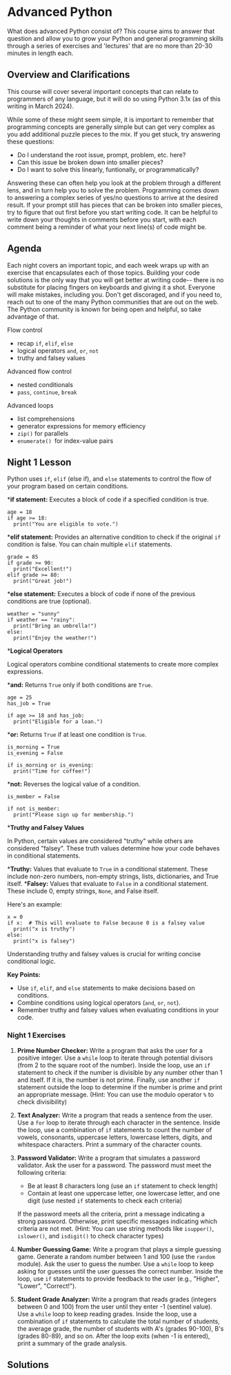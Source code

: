 # Advanced Python

What does advanced Python consist of? This course aims to answer that question and allow you to grow your Python and general programming skills through a series of exercises and 'lectures' that are no more than 20-30 minutes in length each.

## Overview and Clarifications

This course will cover several important concepts that can relate to programmers of any language, but it will do so using Python 3.1x (as of this writing in March 2024).

While some of these might seem simple, it is important to remember that programming concepts are generally simple but can get very complex as you add additional puzzle pieces to the mix. If you get stuck, try answering these questions:

* Do I understand the root issue, prompt, problem, etc. here?
* Can this issue be broken down into smaller pieces?
* Do I want to solve this linearly, funtionally, or programmatically?

Answering these can often help you look at the problem through a different lens, and in turn help you to solve the problem. Programming comes down to answering a complex series of yes/no questions to arrive at the desired result. If your prompt still has pieces that can be broken into smaller pieces, try to figure that out first before you start writing code. It can be helpful to write down your thoughts in comments before you start, with each comment being a reminder of what your next line(s) of code might be.

## Agenda

Each night covers an important topic, and each week wraps up with an exercise that encapsulates each of those topics. Building your code solutions is the only way that you will get better at writing code-- there is no substitute for placing fingers on keyboards and giving it a shot. Everyone will make mistakes, including you. Don't get discoraged, and if you need to, reach out to one of the many Python communities that are out on the web. The Python community is known for being open and helpful, so take advantage of that.

Flow control

* recap `if`, `elif`, `else`
* logical operators `and`, `or`, `not`
* truthy and falsey values

Advanced flow control

* nested conditionals
* `pass`, `continue`, `break`

Advanced loops

* list comprehensions
* generator expressions for memory efficiency
* `zip()` for parallels
* `enumerate() `for index-value pairs

## Night 1 Lesson

Python uses `if`, `elif` (else if), and `else` statements to control the flow of your program based on certain conditions.

 ***if statement:** Executes a block of code if a specified condition is true.

```
age = 18
if age >= 18:
  print("You are eligible to vote.")
```

 ***elif statement:** Provides an alternative condition to check if the original `if` condition is false. You can chain multiple `elif` statements.

```
grade = 85
if grade >= 90:
  print("Excellent!")
elif grade >= 80:
  print("Great job!")
```

 ***else statement:** Executes a block of code if none of the previous conditions are true (optional).

```
weather = "sunny"
if weather == "rainy":
  print("Bring an umbrella!")
else:
  print("Enjoy the weather!")
```

***Logical Operators**

Logical operators combine conditional statements to create more complex expressions.

***and:** Returns `True` only if both conditions are `True`.

```
age = 25
has_job = True

if age >= 18 and has_job:
  print("Eligible for a loan.")
```

***or:** Returns `True` if at least one condition is `True`.

```
is_morning = True
is_evening = False

if is_morning or is_evening:
  print("Time for coffee!")
```

***not:** Reverses the logical value of a condition.

```
is_member = False

if not is_member:
  print("Please sign up for membership.")
```

***Truthy and Falsey Values**

In Python, certain values are considered "truthy" while others are considered "falsey". These truth values determine how your code behaves in conditional statements.

***Truthy:** Values that evaluate to `True` in a conditional statement. These include non-zero numbers, non-empty strings, lists, dictionaries, and True itself.
***Falsey:** Values that evaluate to `False` in a conditional statement. These include 0, empty strings, `None`, and False itself.

Here's an example:

```
x = 0
if x:  # This will evaluate to False because 0 is a falsey value
  print("x is truthy")
else:
  print("x is falsey")
```

Understanding truthy and falsey values is crucial for writing concise conditional logic.

**Key Points:**

* Use `if`, `elif`, and `else` statements to make decisions based on conditions.
* Combine conditions using logical operators (`and`, `or`, `not`).
* Remember truthy and falsey values when evaluating conditions in your code.

### Night 1 Exercises

1. **Prime Number Checker:** Write a program that asks the user for a positive integer. Use a `while` loop to iterate through potential divisors (from 2 to the square root of the number). Inside the loop, use an `if` statement to check if the number is divisible by any number other than 1 and itself. If it is, the number is not prime. Finally, use another `if` statement outside the loop to determine if the number is prime and print an appropriate message. (Hint: You can use the modulo operator `%` to check divisibility)
2. **Text Analyzer:**  Write a program that reads a sentence from the user. Use a `for` loop to iterate through each character in the sentence. Inside the loop, use a combination of `if` statements to count the number of vowels, consonants, uppercase letters, lowercase letters, digits, and whitespace characters. Print a summary of the character counts.
3. **Password Validator:**  Write a program that simulates a password validator. Ask the user for a password. The password must meet the following criteria:

   * Be at least 8 characters long (use an `if` statement to check length)
   * Contain at least one uppercase letter, one lowercase letter, and one digit (use nested `if` statements to check each criteria)

   If the password meets all the criteria, print a message indicating a strong password. Otherwise, print specific messages indicating which criteria are not met. (Hint: You can use string methods like `isupper()`, `islower()`, and `isdigit()` to check character types)
4. **Number Guessing Game:** Write a program that plays a simple guessing game. Generate a random number between 1 and 100 (use the `random` module). Ask the user to guess the number. Use a `while` loop to keep asking for guesses until the user guesses the correct number. Inside the loop, use `if` statements to provide feedback to the user (e.g., "Higher", "Lower", "Correct!").
5. **Student Grade Analyzer:** Write a program that reads grades (integers between 0 and 100) from the user until they enter -1 (sentinel value). Use a `while` loop to keep reading grades. Inside the loop, use a combination of `if` statements to calculate the total number of students, the average grade, the number of students with A's (grades 90-100), B's (grades 80-89), and so on.  After the loop exits (when -1 is entered), print a summary of the grade analysis.

## Solutions
